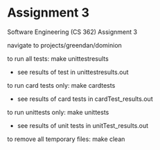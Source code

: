 # Assignment 3
Software Engineering (CS 362) Assignment 3

navigate to projects/greendan/dominion

to run all tests: make unittestresults
  - see results of test in unittestresults.out 

to run card tests only: make cardtests
  - see results of card tests in cardTest_results.out

to run unittests only: make unittests
  - see results of unit tests in unitTest_results.out
  
to remove all temporary files: make clean


